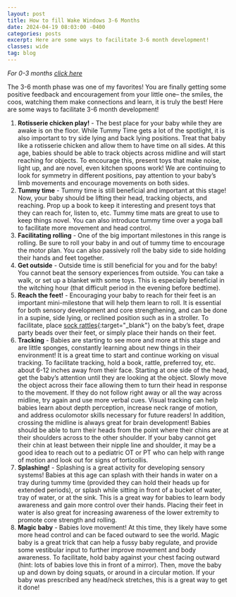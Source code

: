 ```yaml
---
layout: post
title: How to fill Wake Windows 3-6 Months
date: 2024-04-19 08:03:00 -0400
categories: posts
excerpt: Here are some ways to facilitate 3-6 month development!
classes: wide
tag: blog
---
```


_For 0-3 months [click here](2024-02-22-wake-windows-0-3-months)_

The 3-6 month phase was one of my favorites!  You are finally getting some positive feedback and encouragement from your little one– the smiles, the coos, watching them make connections and learn, it is truly the best!  Here are some ways to facilitate 3-6 month development!

1. **Rotisserie chicken play!** - The best place for your baby while they are awake is on the floor.  While Tummy Time gets a lot of the spotlight, it is also important to try side lying and back lying positions.  Treat that baby like a rotisserie chicken and allow them to have time on all sides.  At this age, babies should be able to track objects across midline and will start reaching for objects.  To encourage this, present toys that make noise, light up, and are novel, even kitchen spoons work!  We are continuing to look for symmetry in different positions, pay attention to your baby’s limb movements and encourage movements on both sides.
2. **Tummy time** - Tummy time is still beneficial and important at this stage!  Now, your baby should be lifting their head, tracking objects, and reaching.  Prop up a book to keep it interesting and present toys that they can reach for, listen to, etc.  Tummy time mats are great to use to keep things novel.  You can also introduce tummy time over a yoga ball to facilitate more movement and head control.
3. **Facilitating rolling** - One of the big important milestones in this range is rolling.  Be sure to roll your baby in and out of tummy time to encourage the motor plan.  You can also passively roll the baby side to side holding their hands and feet together. 
4. **Get outside** - Outside time is still beneficial for you and for the baby!  You cannot beat the sensory experiences from outside.  You can take a walk, or set up a blanket with some toys.  This is especially beneficial in the witching hour (that difficult period in the evening before bedtime).
5. **Reach the feet!** - Encouraging your baby to reach for their feet is an important mini-milestone that will help them learn to roll.   It is essential for both sensory development and core strengthening, and can be done in a supine, side lying, or reclined position such as in a stroller.  To facilitate, place [sock rattles](https://www.amazon.com/Infant-Rattle-Socks-Months-Learning/dp/B09GLH9SCQ/ref=sr_1_5?crid=3LIPDY48KROYH&keywords=sock+rattles&qid=1688749096&sprefix=sock+rattles%2Caps%2C118&sr=8-5){:target="_blank"} on the baby’s feet, drape party beads over their feet, or simply place their hands on their feet. 
6. **Tracking** - Babies are starting to see more and more at this stage and are little sponges, constantly learning about new things in their environment!  It is a great time to start and continue working on visual tracking.  To facilitate tracking, hold a book, rattle, preferred toy, etc. about 6-12 inches away from their face.  Starting at one side of the head, get the baby’s attention until they are looking at the object.  Slowly move the object across their face allowing them to turn their head in response to the movement.  If they do not follow right away or all the way across midline, try again and use more verbal cues. Visual tracking can help babies learn about depth perception, increase neck range of motion, and address oculomotor skills necessary for future readers!  In addition, crossing the midline is always great for brain development!  Babies should be able to turn their heads from the point where their chins are at their shoulders across to the other shoulder.  If your baby cannot get their chin at least between their nipple line and shoulder, it may be a good idea to reach out to a pediatric OT or PT who can help with range of motion and look out for signs of torticollis.
7. **Splashing!** - Splashing is a great activity for developing sensory systems!  Babies at this age can splash with their hands in water on a tray during tummy time (provided they can hold their heads up for extended periods), or splash while sitting in front of a bucket of water, tray of water, or at the sink.  This is a great way for babies to learn body awareness and gain more control over their hands.  Placing their feet in water is also great for increasing awareness of the lower extremity to promote core strength and rolling.
8. **Magic baby** - Babies love movement!  At this time, they likely have some more head control and can be faced outward to see the world.  Magic baby is a great trick that can help a fussy baby regulate, and provide some vestibular input to further improve movement and body awareness.  To facilitate, hold baby against your chest facing outward (hint: lots of babies love this in front of a mirror).  Then, move the baby up and down by doing squats, or around in a circular motion.  If your baby was prescribed any head/neck stretches, this is a great way to get it done!

